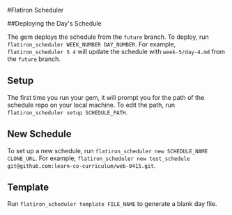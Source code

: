 #Flatiron Scheduler

##Deploying the Day's Schedule

The gem deploys the schedule from the `future` branch. To deploy, run `flatiron_scheduler WEEK_NUMBER DAY_NUMBER`. For example, `flatiron_scheduler 5 4` will update the schedule with `week-5/day-4.md` from the `future` branch.

## Setup

The first time you run your gem, it will prompt you for the path of the schedule repo on your local machine. To edit the path, run `flatiron_scheduler setup SCHEDULE_PATH`.

## New Schedule

To set up a new schedule, run `flatiron_scheduler new SCHEDULE_NAME CLONE_URL`. For example, `flatiron_scheduler new test_schedule git@github.com:learn-co-curriculum/web-0415.git`.

## Template
Run `flatiron_scheduler template FILE_NAME` to generate a blank day file.